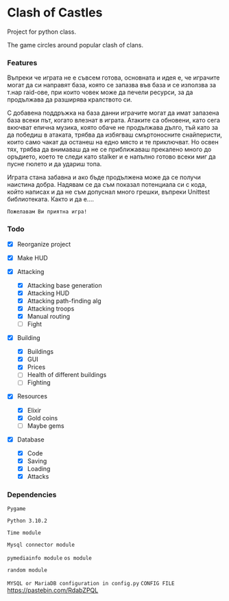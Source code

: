 # Clash of Castles

Project for python class.

The game circles around popular clash of clans.

### Features

Въпреки че играта не е съвсем готова, основната и идея
е, че играчите могат да си направят база, която се запазва във база
и се използва за т.нар raid-ове, при които човек може да печели 
ресурси, за да продължава да разширява кралството си.

С добавена поддръжка на база данни играчите могат да имат запазена
база всеки път, когато влезнат в играта. Атаките са обновени, като
сега вкючват епична музика, която обаче не продължава дълго, тъй като
за да победиш в атаката, трябва да избягваш смъртоносните снайперисти, които
само чакат да останеш на едно място и те приключват. Но освен тях, трябва да
внимаваш да не се приближаваш прекалено много до оръдието, което те следи като
stalker и е напълно готово всеки миг да пусне гюлето и да удариш топа.

Играта стана забавна и ако бъде продължена може да се получи
наистина добра. Надявам се да съм показал потенциала си с кода,
който написах и да не съм допуснал много грешки, въпреки Unittest
библиотеката. Както и да е....

    Пожелавам Ви приятна игра!

### Todo
- [X] Reorganize project

- [X] Make HUD

- [X] Attacking
    - [X] Attacking base generation 
    - [X] Attacking HUD
    - [X] Attacking path-finding alg
    - [X] Attacking troops
    - [X] Manual routing
    - [ ] Fight
    
- [X] Building
    - [X] Buildings
    - [X] GUI
    - [x] Prices
    - [ ] Health of different buildings
    - [ ] Fighting
    
- [x] Resources
    - [x] Elixir
    - [x] Gold coins  
    - [ ] Maybe gems

- [X] Database
    - [X] Code
    - [X] Saving
    - [X] Loading
    - [X] Attacks

### Dependencies

`Pygame`

`Python 3.10.2`

`Time module`

`Mysql connector module`

`pymediainfo module` `os module`

`random module`

`MYSQL or MariaDB configuration in config.py`
`CONFIG FILE`
https://pastebin.com/RdabZPQL
